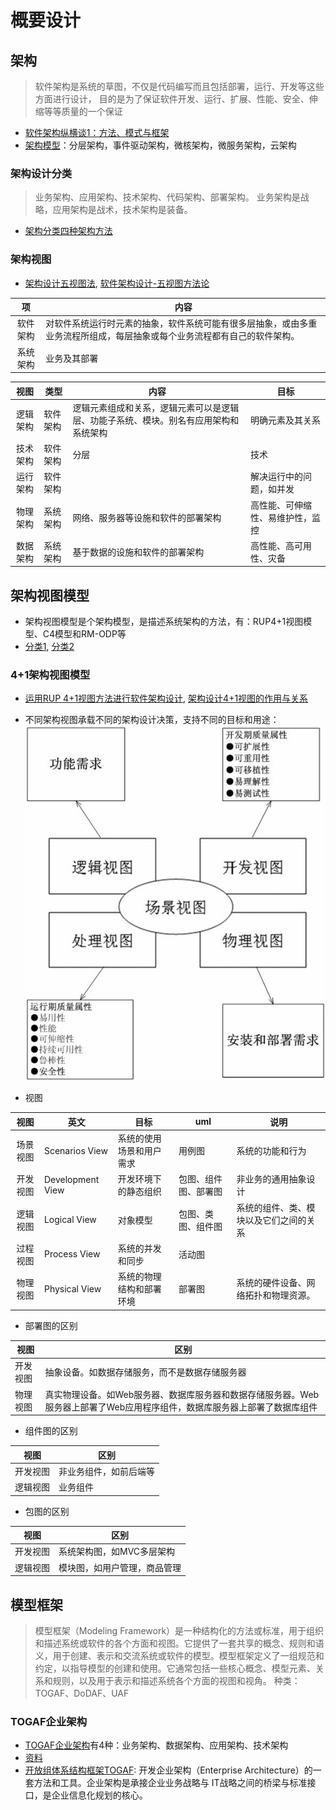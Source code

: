# 概要设计
## 架构
> 软件架构是系统的草图，不仅是代码编写而且包括部署，运行、开发等这些方面进行设计，
目的是为了保证软件开发、运行、扩展、性能、安全、伸缩等等质量的一个保证

* [软件架构纵横谈1：方法、模式与框架](https://www.cnblogs.com/windfic/p/14998414.html)
* [架构模型](http://www.ruanyifeng.com/blog/2016/09/software-architecture.html)：分层架构，事件驱动架构，微核架构，微服务架构，云架构

### 架构设计分类
>业务架构、应用架构、技术架构、代码架构、部署架构。
业务架构是战略，应用架构是战术，技术架构是装备。
* [架构分类四种架构方法](https://blog.csdn.net/weixin_43805705/article/details/127967264)

### 架构视图
* [架构设计五视图法](https://www.cnblogs.com/duanxz/p/4526763.html), [软件架构设计-五视图方法论](https://blog.csdn.net/nnsword/article/details/78109126)

| 项 | 内容 |
| :-: | - |
| 软件架构 | 对软件系统运行时元素的抽象，软件系统可能有很多层抽象，或由多重业务流程所组成，每层抽象或每个业务流程都有自己的软件架构。 |
| 系统架构 | 业务及其部署 |

| 视图 | 类型 | 内容 | 目标 |
| :-: | - | - | - |
| 逻辑架构 | 软件架构 | 逻辑元素组成和关系，逻辑元素可以是逻辑层、功能子系统、模块。别名有应用架构和系统架构 | 明确元素及其关系 |
| 技术架构 | 软件架构 | 分层 | 技术 |
| 运行架构 | 软件架构 |  | 解决运行中的问题，如并发 |
| 物理架构 | 系统架构 | 网络、服务器等设施和软件的部署架构 | 高性能、可伸缩性、易维护性，监控 |
| 数据架构 | 系统架构 | 基于数据的设施和软件的部署架构 | 高性能、高可用性、灾备 |

## 架构视图模型
* 架构视图模型是个架构模型，是描述系统架构的方法，有：RUP4+1视图模型、C4模型和RM-ODP等
* [分类1](https://juejin.cn/post/6844903588511088653), [分类2](https://blog.csdn.net/xuwei198603/article/details/46454321)

### 4+1架构视图模型
* [运用RUP 4+1视图方法进行软件架构设计](https://blog.csdn.net/apanious/article/details/51011946), [架构设计4+1视图的作用与关系](https://zhuanlan.zhihu.com/p/112531852)
* 不同架构视图承载不同的架构设计决策，支持不同的目标和用途：
![](s/sbd/4p1.png)

* 视图

| 视图 | 英文 | 目标 | uml | 说明 |
| :-: | - | - | - | - |
| 场景视图 | Scenarios View | 系统的使用场景和用户需求 | 用例图 | 系统的功能和行为 |
| 开发视图 | Development View | 开发环境下的静态组织 | 包图、组件图、部署图 | 非业务的通用抽象设计 |
| 逻辑视图 | Logical View | 对象模型 | 包图、类图、组件图 | 系统的组件、类、模块以及它们之间的关系 |
| 过程视图 | Process View | 系统的并发和同步 | 活动图 |  |
| 物理视图 | Physical View | 系统的物理结构和部署环境 | 部署图 | 系统的硬件设备、网络拓扑和物理资源。 |

* 部署图的区别

| 视图 | 区别 |
| - | - |
| 开发视图 | 抽象设备。如数据存储服务，而不是数据存储服务器 |
| 物理视图 | 真实物理设备。如Web服务器、数据库服务器和数据存储服务器。Web服务器上部署了Web应用程序组件，数据库服务器上部署了数据库组件 |

* 组件图的区别

| 视图 | 区别 |
| - | - |
| 开发视图 | 非业务组件，如前后端等 |
| 逻辑视图 | 业务组件 |

* 包图的区别

| 视图 | 区别 |
| - | - |
| 开发视图 | 系统架构图，如MVC多层架构 |
| 逻辑视图 | 模块图，如用户管理，商品管理 |

## 模型框架
> 模型框架（Modeling Framework）是一种结构化的方法或标准，用于组织和描述系统或软件的各个方面和视图。它提供了一套共享的概念、规则和语义，用于创建、表示和交流系统或软件的模型。模型框架定义了一组规范和约定，以指导模型的创建和使用。它通常包括一些核心概念、模型元素、关系和规则，以及用于表示和描述系统各个方面的视图和视角。
种类：TOGAF、DoDAF、UAF

### TOGAF企业架构
* [TOGAF企业架构](https://zhuanlan.zhihu.com/p/442963069)有4种：业务架构、数据架构、应用架构、技术架构
* [资料](https://segmentfault.com/a/1190000019704801)
* [开放组体系结构框架TOGAF](https://zhuanlan.zhihu.com/p/47939015): 开发企业架构（Enterprise Architecture）的一套方法和工具。企业架构是承接企业业务战略与 IT战略之间的桥梁与标准接口，是企业信息化规划的核心。
